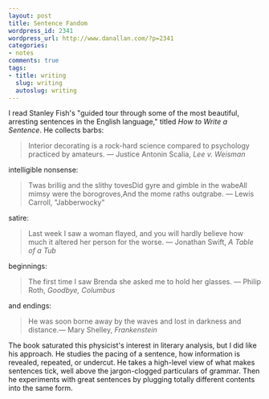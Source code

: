 ```yaml
---
layout: post
title: Sentence Fandom
wordpress_id: 2341
wordpress_url: http://www.danallan.com/?p=2341
categories:
- notes
comments: true
tags:
- title: writing
  slug: writing
  autoslug: writing
---
```

I read Stanley Fish's "guided tour through some of the most beautiful, arresting sentences in the English language," titled _How to Write a Sentence_. He collects barbs:

> Interior decorating is a rock-hard science compared to psychology practiced by amateurs. — Justice Antonin Scalia, _Lee v. Weisman_

intelligible nonsense:

> Twas brillig and the slithy tovesDid gyre and gimble in the wabeAll mimsy were the borogroves,And the mome raths outgrabe. — Lewis Carroll, "Jabberwocky"

satire:

> Last week I saw a woman flayed, and you will hardly believe how much it altered her person for the worse. — Jonathan Swift, _A Table of a Tub_

beginnings:

> The first time I saw Brenda she asked me to hold her glasses. — Philip Roth, _Goodbye, Columbus_

and endings:

> He was soon borne away by the waves and lost in darkness and distance.— Mary Shelley, _Frankenstein_

The book saturated this physicist's interest in literary analysis, but I did like his approach. He studies the pacing of a sentence, how information is revealed, repeated, or undercut. He takes a high-level view of what makes sentences tick, well above the jargon-clogged particulars of grammar. Then he experiments with great sentences by plugging totally different contents into the same form.
